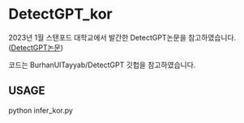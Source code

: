 # DetectGPT_kor

2023년 1월 스탠포드 대학교에서 발간한 DetectGPT논문을 참고하였습니다.
([DetectGPT논문](https://arxiv.org/pdf/2301.11305))

코드는 BurhanUlTayyab/DetectGPT 깃헙을 참고하였습니다.


## USAGE

python infer_kor.py
